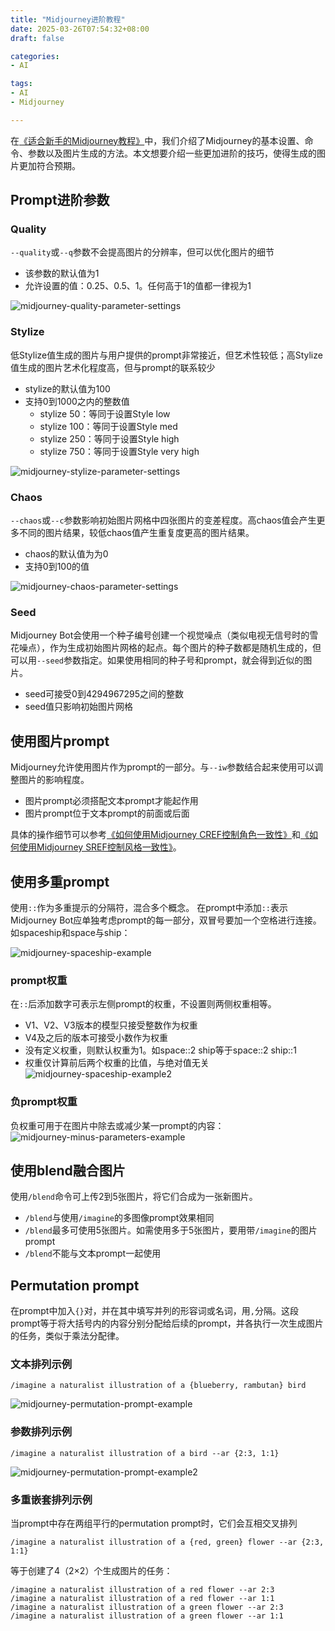 ```yaml
---
title: "Midjourney进阶教程"
date: 2025-03-26T07:54:32+08:00
draft: false

categories:
- AI

tags:
- AI
- Midjourney

---
```


在[《适合新手的Midjourney教程》](https://chloevolution.com/zh-cn/posts/midjourney-tutorial-for-beginners/)中，我们介绍了Midjourney的基本设置、命令、参数以及图片生成的方法。本文想要介绍一些更加进阶的技巧，使得生成的图片更加符合预期。

## Prompt进阶参数
### Quality
`--quality`或`--q`参数不会提高图片的分辨率，但可以优化图片的细节
- 该参数的默认值为1
- 允许设置的值：0.25、0.5、1。任何高于1的值都一律视为1

![midjourney-quality-parameter-settings](midjourney-quality-parameter-settings.png)

### Stylize
低Stylize值生成的图片与用户提供的prompt非常接近，但艺术性较低；高Stylize值生成的图片艺术化程度高，但与prompt的联系较少
- stylize的默认值为100
- 支持0到1000之内的整数值
    - stylize 50：等同于设置Style low
    - stylize 100：等同于设置Style med
    - stylize 250：等同于设置Style high
    - stylize 750：等同于设置Style very high

![midjourney-stylize-parameter-settings](midjourney-stylize-parameter-settings.png)

### Chaos
`--chaos`或`--c`参数影响初始图片网格中四张图片的变差程度。高chaos值会产生更多不同的图片结果，较低chaos值产生重复度更高的图片结果。
- chaos的默认值为为0
- 支持0到100的值

![midjourney-chaos-parameter-settings](midjourney-chaos-parameter-settings.png)

### Seed
Midjourney Bot会使用一个种子编号创建一个视觉噪点（类似电视无信号时的雪花噪点），作为生成初始图片网格的起点。每个图片的种子数都是随机生成的，但可以用`--seed`参数指定。如果使用相同的种子号和prompt，就会得到近似的图片。
- seed可接受0到4294967295之间的整数
- seed值只影响初始图片网格

## 使用图片prompt
Midjourney允许使用图片作为prompt的一部分。与`--iw`参数结合起来使用可以调整图片的影响程度。
- 图片prompt必须搭配文本prompt才能起作用
- 图片prompt位于文本prompt的前面或后面

具体的操作细节可以参考[《如何使用Midjourney CREF控制角色一致性》](https://chloevolution.com/zh-cn/posts/midjourney-cref/)和[《如何使用Midjourney SREF控制风格一致性》](https://chloevolution.com/zh-cn/posts/midjourney-sref/)。

## 使用多重prompt
使用`::`作为多重提示的分隔符，混合多个概念。
在prompt中添加`::`表示Midjourney Bot应单独考虑prompt的每一部分，双冒号要加一个空格进行连接。如spaceship和space与ship：

![midjourney-spaceship-example](midjourney-spaceship-example.png)

### prompt权重
在`::`后添加数字可表示左侧prompt的权重，不设置则两侧权重相等。
- V1、V2、V3版本的模型只接受整数作为权重
- V4及之后的版本可接受小数作为权重
- 没有定义权重，则默认权重为1。如space::2 ship等于space::2 ship::1
- 权重仅计算前后两个权重的比值，与绝对值无关
![midjourney-spaceship-example2](midjourney-spaceship-example2.png)

### 负prompt权重
负权重可用于在图片中除去或减少某一prompt的内容：
![midjourney-minus-parameters-example](midjourney-minus-parameters-example.png)

## 使用blend融合图片
使用`/blend`命令可上传2到5张图片，将它们合成为一张新图片。
- `/blend`与使用`/imagine`的多图像prompt效果相同
- `/blend`最多可使用5张图片。如需使用多于5张图片，要用带`/imagine`的图片prompt
- `/blend`不能与文本prompt一起使用

## Permutation prompt
在prompt中加入`{}`对，并在其中填写并列的形容词或名词，用`,`分隔。这段prompt等于将大括号内的内容分别分配给后续的prompt，并各执行一次生成图片的任务，类似于乘法分配律。
### 文本排列示例
```
/imagine a naturalist illustration of a {blueberry, rambutan} bird
```
![midjourney-permutation-prompt-example](midjourney-permutation-prompt-example.png)

### 参数排列示例
```
/imagine a naturalist illustration of a bird --ar {2:3, 1:1}
```
![midjourney-permutation-prompt-example2](midjourney-permutation-prompt-example2.png)

### 多重嵌套排列示例
当prompt中存在两组平行的permutation prompt时，它们会互相交叉排列
```
/imagine a naturalist illustration of a {red, green} flower --ar {2:3, 1:1}
```
等于创建了4（2×2）个生成图片的任务：
```
/imagine a naturalist illustration of a red flower --ar 2:3
/imagine a naturalist illustration of a red flower --ar 1:1
/imagine a naturalist illustration of a green flower --ar 2:3
/imagine a naturalist illustration of a green flower --ar 1:1

```
